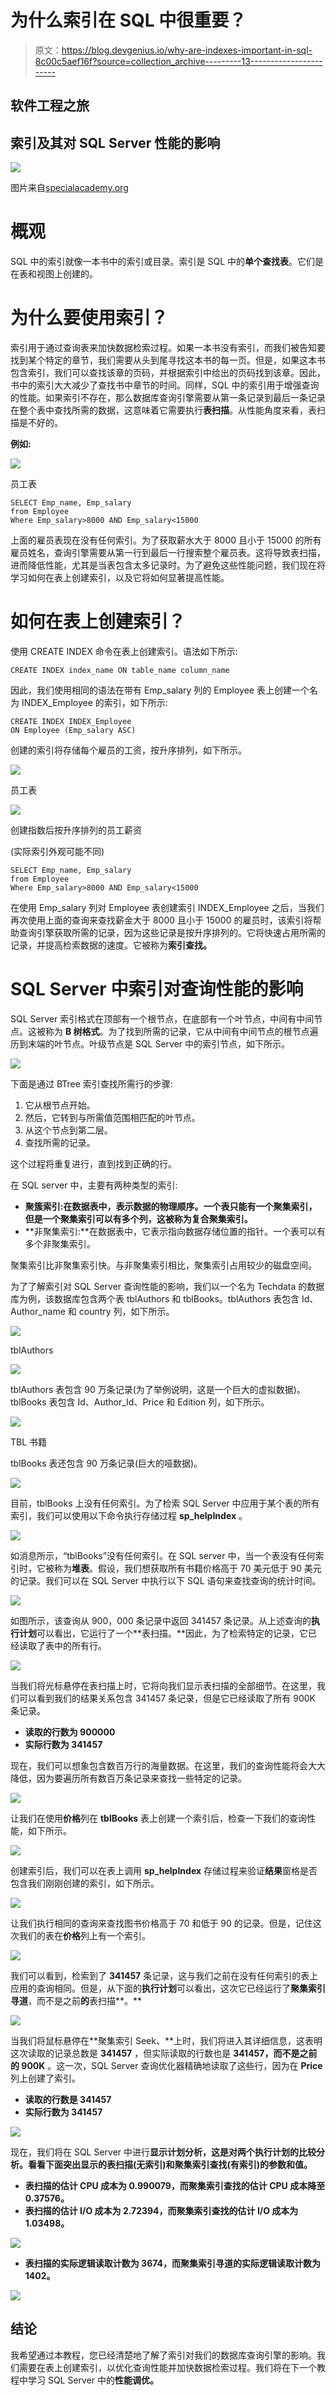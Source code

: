 # 为什么索引在 SQL 中很重要？

> 原文：<https://blog.devgenius.io/why-are-indexes-important-in-sql-8c00c5aef16f?source=collection_archive---------13----------------------->

## 软件工程之旅

## 索引及其对 SQL Server 性能的影响

![](img/1bc952f46e833016ba756d9c45b13d33.png)

图片来自[specialacademy.org](http://www.specialacademy.org/gallery/creative-writing-gallery-2/gallery-by-olivia-trieu-my-first-book/)

# 概观

SQL 中的索引就像一本书中的索引或目录。索引是 SQL 中的**单个查找表**。它们是在表和视图上创建的。

# 为什么要使用索引？

索引用于通过查询表来加快数据检索过程。如果一本书没有索引，而我们被告知要找到某个特定的章节，我们需要从头到尾寻找这本书的每一页。但是，如果这本书包含索引，我们可以查找该章的页码，并根据索引中给出的页码找到该章。因此，书中的索引大大减少了查找书中章节的时间。同样，SQL 中的索引用于增强查询的性能。如果索引不存在，那么数据库查询引擎需要从第一条记录到最后一条记录在整个表中查找所需的数据，这意味着它需要执行**表扫描**。从性能角度来看，表扫描是不好的。

**例如:**

![](img/f5c732ae09d5941b404e46d1a5b06e5b.png)

员工表

```
SELECT Emp_name, Emp_salary
from Employee
Where Emp_salary>8000 AND Emp_salary<15000
```

上面的雇员表现在没有任何索引。为了获取薪水大于 8000 且小于 15000 的所有雇员姓名，查询引擎需要从第一行到最后一行搜索整个雇员表。这将导致表扫描，进而降低性能，尤其是当表包含太多记录时。为了避免这些性能问题，我们现在将学习如何在表上创建索引，以及它将如何显著提高性能。

# 如何在表上创建索引？

使用 CREATE INDEX 命令在表上创建索引。语法如下所示:

```
CREATE INDEX index_name ON table_name column_name
```

因此，我们使用相同的语法在带有 Emp_salary 列的 Employee 表上创建一个名为 INDEX_Employee 的索引，如下所示:

```
CREATE INDEX INDEX_Employee
ON Employee (Emp_salary ASC)
```

创建的索引将存储每个雇员的工资，按升序排列，如下所示。

![](img/c6b75afbea5c73faf19ee34c0f6459ad.png)

员工表

![](img/fcbbdb9b056b134de86584949fca0c28.png)

创建指数后按升序排列的员工薪资

(实际索引外观可能不同)

```
SELECT Emp_name, Emp_salary
from Employee
Where Emp_salary>8000 AND Emp_salary<15000
```

在使用 Emp_salary 列对 Employee 表创建索引 INDEX_Employee 之后，当我们再次使用上面的查询来查找薪金大于 8000 且小于 15000 的雇员时，该索引将帮助查询引擎获取所需的记录，因为这些记录是按升序排列的。它将快速占用所需的记录，并提高检索数据的速度。它被称为**索引查找。**

# SQL Server 中索引对查询性能的影响

SQL Server 索引格式在顶部有一个根节点，在底部有一个叶节点，中间有中间节点。这被称为 **B 树格式**。为了找到所需的记录，它从中间有中间节点的根节点遍历到末端的叶节点。叶级节点是 SQL Server 中的索引节点，如下所示。

![](img/667cf3e510f2371dcba1702066d3394b.png)

下面是通过 BTree 索引查找所需行的步骤:

1.  它从根节点开始。
2.  然后，它转到与所需值范围相匹配的叶节点。
3.  从这个节点到第二层。
4.  查找所需的记录。

这个过程将重复进行，直到找到正确的行。

在 SQL server 中，主要有两种类型的索引:

*   **聚簇索引:**在数据表中，表示数据的物理顺序。一个表只能有一个聚集索引，但是一个聚集索引可以有多个列，这被称为**复合聚集索引。**
*   **非聚集索引:**在数据表中，它表示指向数据存储位置的指针。一个表可以有多个非聚集索引。

聚集索引比非聚集索引快。与非聚集索引相比，聚集索引占用较少的磁盘空间。

为了了解索引对 SQL Server 查询性能的影响，我们以一个名为 Techdata 的数据库为例，该数据库包含两个表 tblAuthors 和 tblBooks。tblAuthors 表包含 Id、Author_name 和 country 列，如下所示。

![](img/44fb92c15f91dbf41f0a44e83261f9cc.png)

tblAuthors

![](img/3bfc6cfbe9a333fb8f4dbb6f5783d753.png)

tblAuthors 表包含 90 万条记录(为了举例说明，这是一个巨大的虚拟数据)。tblBooks 表包含 Id、Author_Id、Price 和 Edition 列，如下所示。

![](img/fff507ae77fe21337be59eb661238b8a.png)

TBL 书籍

tblBooks 表还包含 90 万条记录(巨大的哑数据)。

![](img/6bc8242d6ec6e9d75526d19533ec34c7.png)

目前，tblBooks 上没有任何索引。为了检索 SQL Server 中应用于某个表的所有索引，我们可以使用以下命令执行存储过程 **sp_helpIndex** 。

![](img/ba78644f40608495045cb9e3992d2952.png)

如消息所示，“tblBooks”没有任何索引。在 SQL server 中，当一个表没有任何索引时，它被称为**堆表**。假设，我们想获取所有书籍价格高于 70 美元低于 90 美元的记录。我们可以在 SQL Server 中执行以下 SQL 语句来查找查询的统计时间。

![](img/a552281aa2abeefdad2224d5d83e83ed.png)

如图所示，该查询从 900，000 条记录中返回 341457 条记录。从上述查询的**执行计划**可以看出，它运行了一个**表扫描。**因此，为了检索特定的记录，它已经读取了表中的所有行。

![](img/c62e8fe0c52f5cb8770af8a2695bdbcf.png)

当我们将光标悬停在表扫描上时，它将向我们显示表扫描的全部细节。在这里，我们可以看到我们的结果关系包含 341457 条记录，但是它已经读取了所有 900K 条记录。

*   **读取的行数为 900000**
*   **实际行数为 341457**

现在，我们可以想象包含数百万行的海量数据。在这里，我们的查询性能将会大大降低，因为要遍历所有数百万条记录来查找一些特定的记录。

![](img/7ff2fd65bde6bcb6fd08f1d347e30722.png)

让我们在使用**价格**列在 **tblBooks** 表上创建一个索引后，检查一下我们的查询性能，如下所示。

![](img/507f1fe4d11d66ff4e5904b1c3f869ca.png)

创建索引后，我们可以在表上调用 **sp_helpIndex** 存储过程来验证**结果**窗格是否包含我们刚刚创建的索引，如下所示。

![](img/9f14768a085a89bd477443abb7d4ba87.png)

让我们执行相同的查询来查找图书价格高于 70 和低于 90 的记录。但是，记住这次我们的表在**价格**列上有一个索引。

![](img/16d8e33355ac899009b782961bbc9ed7.png)

我们可以看到，检索到了 **341457** 条记录，这与我们之前在没有任何索引的表上应用的查询相同。但是，从下面的**执行计划**可以看出，这次它已经运行了**聚集索引寻道**，而不是之前**的**表扫描**。**

![](img/c09886a3bff642e61e611d46ca1c09a2.png)

当我们将鼠标悬停在**聚集索引 Seek、**上时，我们将进入其详细信息，这表明这次读取的记录总数是 **341457** ，但实际读取的行数也是 **341457，而不是之前的 900K** 。这一次，SQL Server 查询优化器精确地读取了这些行，因为在 **Price** 列上创建了索引。

*   **读取的行数是 341457**
*   **实际行数为 341457**

![](img/c4af3fafe799e10e3929a21fe416dcca.png)

现在，我们将在 SQL Server 中进行**显示计划分析，这是对两个执行计划的比较分析。看看下面突出显示的表扫描(无索引)和聚集索引查找(有索引)的参数和值。**

*   **表扫描的估计 CPU 成本为 0.990079，而聚集索引查找的估计 CPU 成本降至 0.37576。**
*   **表扫描的估计 I/O 成本为 2.72394，而聚集索引查找的估计 I/O 成本为 1.03498。**

![](img/879aafcba2ee25d5d26b34bf71677a79.png)

*   **表扫描的实际逻辑读取计数为 3674，而聚集索引寻道的实际逻辑读取计数为 1402。**

![](img/5c1dd012342be49d948bc7757d13c2af.png)

## **结论**

我希望通过本教程，您已经清楚地了解了索引对我们的数据库查询引擎的影响。我们需要在表上创建索引，以优化查询性能并加快数据检索过程。我们将在下一个教程中学习 SQL Server 中的**性能调优。**